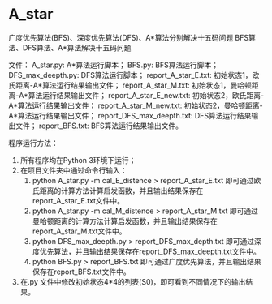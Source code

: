 # A_star

广度优先算法(BFS)、深度优先算法(DFS)、A\*算法分别解决十五码问题
BFS算法、DFS算法、A\*算法解决十五码问题

文件：
A_star.py:                      A\*算法运行脚本；
BFS.py:                         BFS算法运行脚本；
DFS_max_deepth.py:              DFS算法运行脚本；
report_A_star_E.txt:            初始状态1，欧氏距离-A\*算法运行结果输出文件；
report_A_star_M.txt:            初始状态1，曼哈顿距离-A\*算法运行结果输出文件；
report_A_star_E_new.txt:        初始状态2，欧氏距离-A\*算法运行结果输出文件；
report_A_star_M_new.txt:        初始状态2，曼哈顿距离-A\*算法运行结果输出文件；
report_DFS_max_deepth.txt:      DFS算法运行结果输出文件；
report_BFS.txt:                 BFS算法运行结果输出文件。


程序运行方法：

1. 所有程序均在Python 3环境下运行；
2. 在项目文件夹中通过命令行输入：
   1. python A_star.py -m cal_E_distence > report_A_star_E.txt
      即可通过欧氏距离的计算方法计算启发函数，并且输出结果保存在report_A_star_E.txt文件中。
   2. python A_star.py -m cal_M_distence > report_A_star_M.txt
      即可通过曼哈顿距离的计算方法计算启发函数，并且输出结果保存在report_A_star_M.txt文件中。
   3. python DFS_max_deepth.py > report_DFS_max_depth.txt
      即可通过深度优先算法，并且输出结果保存在report_DFS_max_deepth.txt文件中。
   4. python BFS.py > report_BFS.txt
      即可通过广度优先算法，并且输出结果保存在report_BFS.txt文件中。
3. 在.py 文件中修改初始状态4*4的列表(S0)，即可看到不同情况下的输出结果。
